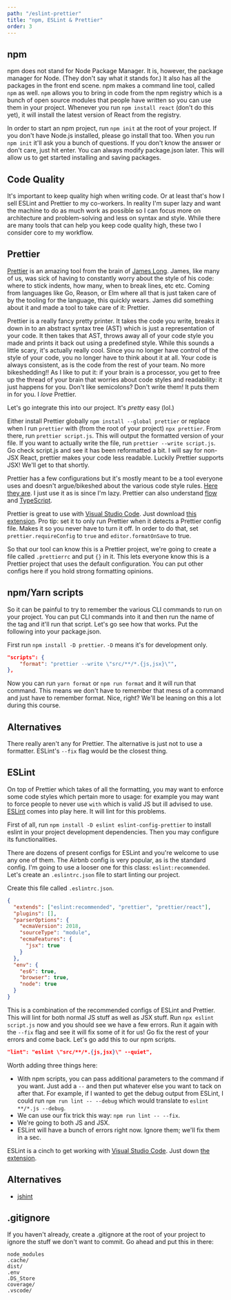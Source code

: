 ```yaml
---
path: "/eslint-prettier"
title: "npm, ESLint & Prettier"
order: 3
---
```


## npm

npm does not stand for Node Package Manager. It is, however, the package manager for Node. (They don't say what it stands for.) It also has all the packages in the front end scene. npm makes a command line tool, called `npm` as well. `npm` allows you to bring in code from the npm registry which is a bunch of open source modules that people have written so you can use them in your project. Whenever you run `npm install react` (don't do this yet), it will install the latest version of React from the registry.

In order to start an npm project, run `npm init` at the root of your project. If you don't have Node.js installed, please go install that too. When you run `npm init` it'll ask you a bunch of questions. If you don't know the answer or don't care, just hit enter. You can always modify package.json later. This will allow us to get started installing and saving packages.

## Code Quality

It's important to keep quality high when writing code. Or at least that's how I sell ESLint and Prettier to my co-workers. In reality I'm super lazy and want the machine to do as much work as possible so I can focus more on architecture and problem-solving and less on syntax and style. While there are many tools that can help you keep code quality high, these two I consider core to my workflow.

## Prettier

[Prettier][prettier] is an amazing tool from the brain of [James Long][jlongster]. James, like many of us, was sick of having to constantly worry about the style of his code: where to stick indents, how many, when to break lines, etc etc. Coming from languages like Go, Reason, or Elm where all that is just taken care of by the tooling for the language, this quickly wears. James did something about it and made a tool to take care of it: Prettier.

Prettier is a really fancy pretty printer. It takes the code you write, breaks it down in to an abstract syntax tree (AST) which is just a representation of your code. It then takes that AST, throws away all of your code style you made and prints it back out using a predefined style. While this sounds a little scary, it's actually really cool. Since you no longer have control of the style of your code, you no longer have to think about it at all. Your code is always consistent, as is the code from the rest of your team. No more bikeshedding!! As I like to put it: if your brain is a processor, you get to free up the thread of your brain that worries about code styles and readability: it just happens for you. Don't like semicolons? Don't write them! It puts them in for you. I _love_ Prettier.

Let's go integrate this into our project. It's _pretty_ easy (lol.)

Either install Prettier globally `npm install --global prettier` or replace when I run `prettier` with (from the root of your project) `npx prettier`. From there, run `prettier script.js`. This will output the formatted version of your file. If you want to actually write the file, run `prettier --write script.js`. Go check script.js and see it has been reformatted a bit. I will say for non-JSX React, prettier makes your code less readable. Luckily Prettier supports JSX! We'll get to that shortly.

Prettier has a few configurations but it's mostly meant to be a tool everyone uses and doesn't argue/bikeshed about the various code style rules. [Here they are][prettier-options]. I just use it as is since I'm lazy. Prettier can also understand [flow][flow] and [TypeScript][ts].

Prettier is great to use with [Visual Studio Code][vscode]. Just download [this extension][vscode-prettier]. Pro tip: set it to only run Prettier when it detects a Prettier config file. Makes it so you never have to turn it off. In order to do that, set `prettier.requireConfig` to `true` and `editor.formatOnSave` to true.

So that our tool can know this is a Prettier project, we're going to create a file called `.prettierrc` and put `{}` in it. This lets everyone know this is a Prettier project that uses the default configuration. You can put other configs here if you hold strong formatting opinions.

## npm/Yarn scripts

So it can be painful to try to remember the various CLI commands to run on your project. You can put CLI commands into it and then run the name of the tag and it'll run that script. Let's go see how that works. Put the following into your package.json.

First run `npm install -D prettier`. `-D` means it's for development only.

```json
"scripts": {
	"format": "prettier --write \"src/**/*.{js,jsx}\"",
},
```

Now you can run `yarn format` or `npm run format` and it will run that command. This means we don't have to remember that mess of a command and just have to remember format. Nice, right? We'll be leaning on this a lot during this course.

## Alternatives

There really aren't any for Prettier. The alternative is just not to use a formatter. ESLint's `--fix` flag would be the closest thing.

## ESLint

On top of Prettier which takes of all the formatting, you may want to enforce some code styles which pertain more to usage: for example you may want to force people to never use `with` which is valid JS but ill advised to use. [ESLint][eslint] comes into play here. It will lint for this problems.

First of all, run `npm install -D eslint eslint-config-prettier` to install eslint in your project development dependencies. Then you may configure its functionalities.

There are dozens of present configs for ESLint and you're welcome to use any one of them. The Airbnb config is very popular, as is the standard config. I'm going to use a looser one for this class: `eslint:recommended`. Let's create an `.eslintrc.json` file to start linting our project.

Create this file called `.eslintrc.json`.

```json
{
  "extends": ["eslint:recommended", "prettier", "prettier/react"],
  "plugins": [],
  "parserOptions": {
    "ecmaVersion": 2018,
    "sourceType": "module",
    "ecmaFeatures": {
      "jsx": true
    }
  },
  "env": {
    "es6": true,
    "browser": true,
    "node": true
  }
}
```

This is a combination of the recommended configs of ESLint and Prettier. This will lint for both normal JS stuff as well as JSX stuff. Run `npx eslint script.js` now and you should see we have a few errors. Run it again with the `--fix` flag and see it will fix some of it for us! Go fix the rest of your errors and come back. Let's go add this to our npm scripts.

```json
"lint": "eslint \"src/**/*.{js,jsx}\" --quiet",
```

Worth adding three things here:

- With npm scripts, you can pass additional parameters to the command if you want. Just add a `--` and then put whatever else you want to tack on after that. For example, if I wanted to get the debug output from ESLint, I could run `npm run lint -- --debug` which would translate to `eslint **/*.js --debug`.
- We can use our fix trick this way: `npm run lint -- --fix`.
- We're going to both JS and JSX.
- ESLint will have a bunch of errors right now. Ignore them; we'll fix them in a sec.

ESLint is a cinch to get working with [Visual Studio Code][vscode]. Just down [the extension][vscode-eslint].

## Alternatives

- [jshint][jshint]

## .gitignore

If you haven't already, create a .gitignore at the root of your project to ignore the stuff we don't want to commit. Go ahead and put this in there:

```
node_modules
.cache/
dist/
.env
.DS_Store
coverage/
.vscode/
```

&nbsp;

&nbsp;

[jlongster]: https://twitter.com/jlongster
[prettier]: https://github.com/prettier/prettier
[prettier-playground]: https://prettier.github.io/prettier/
[prettier-options]: https://github.com/prettier/prettier#api
[flow]: https://flow.org/
[prettier-ide]: https://github.com/prettier/prettier#editor-integration
[airbnb]: https://github.com/airbnb/javascript
[sl]: http://sublimelinter.readthedocs.io/en/latest/
[slce]: https://github.com/roadhump/SublimeLinter-eslint
[ts]: https://www.typescriptlang.org/
[vscode]: https://code.visualstudio.com/?WT.mc_id=reactintro-github-brholt
[vscode-eslint]: https://marketplace.visualstudio.com/items?itemName=dbaeumer.vscode-eslint&WT.mc_id=reactintro-github-brholt
[vscode-prettier]: https://marketplace.visualstudio.com/items?itemName=esbenp.prettier-vscode&WT.mc_id=reactintro-github-brholt
[eslint]: https://eslint.org
[jshint]: http://jshint.com/
